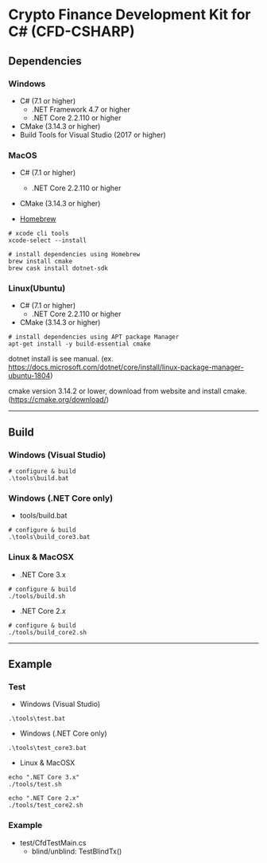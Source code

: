 # Crypto Finance Development Kit for C# (CFD-CSHARP)

<!-- TODO: Write Summary and Overview

## Overview

-->

## Dependencies

### Windows

- C# (7.1 or higher)
  - .NET Framework 4.7 or higher
  - .NET Core 2.2.110 or higher
- CMake (3.14.3 or higher)
- Build Tools for Visual Studio (2017 or higher)

### MacOS

- C# (7.1 or higher)
  - .NET Core 2.2.110 or higher
- CMake (3.14.3 or higher)

- [Homebrew](https://brew.sh/)

```Shell
# xcode cli tools
xcode-select --install

# install dependencies using Homebrew
brew install cmake
brew cask install dotnet-sdk
```

### Linux(Ubuntu)

- C# (7.1 or higher)
  - .NET Core 2.2.110 or higher
- CMake (3.14.3 or higher)

```Shell
# install dependencies using APT package Manager
apt-get install -y build-essential cmake
```

dotnet install is see manual.
(ex. https://docs.microsoft.com/dotnet/core/install/linux-package-manager-ubuntu-1804)

cmake version 3.14.2 or lower, download from website and install cmake.
(https://cmake.org/download/)

---

## Build

### Windows (Visual Studio)

```Cmd
# configure & build
.\tools\build.bat
```

### Windows (.NET Core only)

- tools/build.bat
```Cmd
# configure & build
.\tools\build_core3.bat
```

### Linux & MacOSX

- .NET Core 3.x
```Shell
# configure & build
./tools/build.sh
```

- .NET Core 2.x
```Shell
# configure & build
./tools/build_core2.sh
```

---

## Example

### Test

- Windows (Visual Studio)
```Cmd
.\tools\test.bat
```

- Windows (.NET Core only)
```Cmd
.\tools\test_core3.bat
```

- Linux & MacOSX
```Shell
echo ".NET Core 3.x"
./tools/test.sh

echo ".NET Core 2.x"
./tools/test_core2.sh
```

### Example

- test/CfdTestMain.cs
  - blind/unblind: TestBlindTx()
